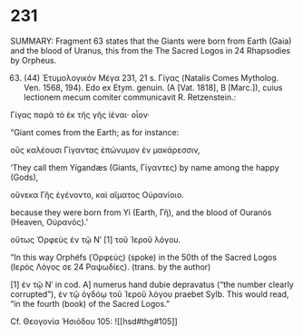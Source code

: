
# 231
SUMMARY: Fragment 63 states that the Giants were born from Earth (Gaia) and the blood of Uranus, this from the The Sacred Logos in 24 Rhapsodies by Orpheus.

63. (44) Ἐτυμολογικὸν Μέγα 231, 21 s. Γίγας (Natalis Comes Mytholog. Ven. 1568, 194). Edo ex Etym. genuin. (A [Vat. 1818], B [Marc.]), cuius lectionem mecum comiter communicavit R. Retzenstein.:

Γίγας παρὰ τὸ ἐκ τῆς γῆς ἰέναι· οἷον·

“Giant comes from the Earth; as for instance:

οὓς καλέουσι Γίγαντας ἐπώνυμον ἐν μακάρεσσιν,

‘They call them Yígandæs (Giants, Γίγαντες) by name among the happy (Gods),

οὕνεκα Γῆς ἐγένοντο, καὶ αἵματος Οὐρανίοιο.

because they were born from Yi (Earth, Γῆ), and the blood of Ouranós (Heaven, Οὐρανός).’

οὕτως Ὀρφεὺς ἐν τῷ Νʹ [1] τοῦ Ἱεροῦ λόγου.

“In this way Orphéfs (Ὀρφεὺς) (spoke) in the 50th of the Sacred Logos (Ιερός Λόγος σε 24 Ραψωδίες). (trans. by the author)

[1] ἐν τῷ Νʹ in cod. A] numerus hand dubie depravatus (“the number clearly corrupted”), ἐν τῷ ὀγδόῳ τοῦ Ἱεροῦ λόγου praebet Sylb. This would read, “in the fourth (book) of the Sacred Logos.”

Cf. Θεογονία Ἡσιόδου 105:
![[hsd#thg#105]]

